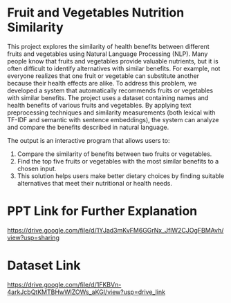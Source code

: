 # Fruit and Vegetables Nutrition Similarity
This project explores the similarity of health benefits between different fruits and vegetables using Natural Language Processing (NLP). Many people know that fruits and vegetables provide valuable nutrients, but it is often difficult to identify alternatives with similar benefits. For example, not everyone realizes that one fruit or vegetable can substitute another because their health effects are alike.
To address this problem, we developed a system that automatically recommends fruits or vegetables with similar benefits. The project uses a dataset containing names and health benefits of various fruits and vegetables. By applying text preprocessing techniques and similarity measurements (both lexical with TF-IDF and semantic with sentence embeddings), the system can analyze and compare the benefits described in natural language.

The output is an interactive program that allows users to:
1. Compare the similarity of benefits between two fruits or vegetables.
2. Find the top five fruits or vegetables with the most similar benefits to a chosen input.
3. This solution helps users make better dietary choices by finding suitable alternatives that meet their nutritional or health needs.

# PPT Link for Further Explanation
https://drive.google.com/file/d/1YJad3mKvFM6GGrNx_JflW2CJOgFBMAvh/view?usp=sharing

# Dataset Link
https://drive.google.com/file/d/1FKBVn-4arkJcbQtKMTBHwWlZOWs_aKGI/view?usp=drive_link

